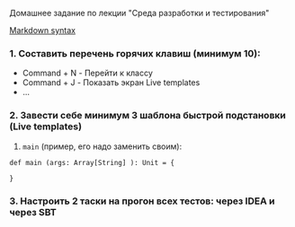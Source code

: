Домашнее задание по лекции "Среда разработки и тестирования"

[Markdown syntax](https://github.com/adam-p/markdown-here/wiki/Markdown-Cheatsheet)

### 1. Составить перечень горячих клавиш (минимум 10):

* Command + N - Перейти к классу
* Command + J - Показать экран Live templates
* ...


### 2. Завести себе минимум 3 шаблона быстрой подстановки (Live templates)

1. `main` (пример, его надо заменить своим):

```
def main (args: Array[String] ): Unit = {
  
}
```


### 3. Настроить 2 таски на прогон всех тестов: через IDEA и через SBT
